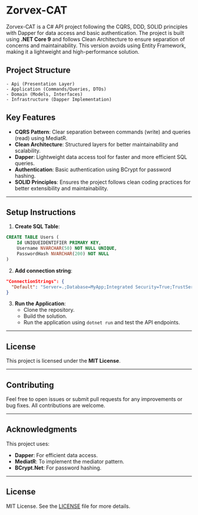 # Zorvex-CAT

Zorvex-CAT is a C# API project following the CQRS, DDD, SOLID principles with Dapper for data access and basic authentication. The project is built using **.NET Core 9** and follows Clean Architecture to ensure separation of concerns and maintainability. This version avoids using Entity Framework, making it a lightweight and high-performance solution.

## Project Structure

```
- Api (Presentation Layer)
- Application (Commands/Queries, DTOs)
- Domain (Models, Interfaces)
- Infrastructure (Dapper Implementation)
```

## Key Features

- **CQRS Pattern**: Clear separation between commands (write) and queries (read) using MediatR.
- **Clean Architecture**: Structured layers for better maintainability and scalability.
- **Dapper**: Lightweight data access tool for faster and more efficient SQL queries.
- **Authentication**: Basic authentication using BCrypt for password hashing.
- **SOLID Principles**: Ensures the project follows clean coding practices for better extensibility and maintainability.

---

## Setup Instructions

1. **Create SQL Table**:
```sql
CREATE TABLE Users (
    Id UNIQUEIDENTIFIER PRIMARY KEY,
    Username NVARCHAR(50) NOT NULL UNIQUE,
    PasswordHash NVARCHAR(200) NOT NULL
)
```

2. **Add connection string**:
```json
"ConnectionStrings": {
  "Default": "Server=.;Database=MyApp;Integrated Security=True;TrustServerCertificate=True"
}
```

3. **Run the Application**:
    - Clone the repository.
    - Build the solution.
    - Run the application using `dotnet run` and test the API endpoints.

---

## License

This project is licensed under the **MIT License**.

---

## Contributing

Feel free to open issues or submit pull requests for any improvements or bug fixes. All contributions are welcome.

---

## Acknowledgments

This project uses:
- **Dapper**: For efficient data access.
- **MediatR**: To implement the mediator pattern.
- **BCrypt.Net**: For password hashing.

---

## License

MIT License. See the [LICENSE](LICENSE) file for more details.